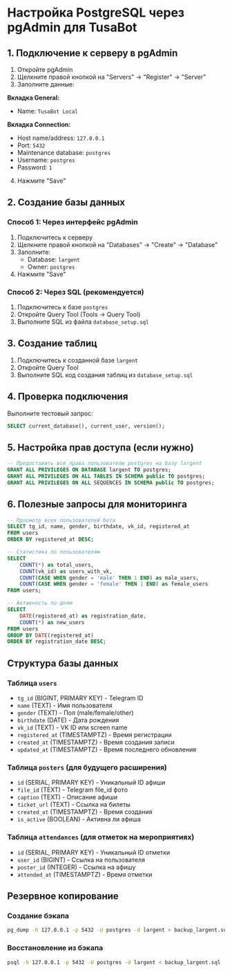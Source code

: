 # Настройка PostgreSQL через pgAdmin для TusaBot

## 1. Подключение к серверу в pgAdmin

1. Откройте pgAdmin
2. Щелкните правой кнопкой на "Servers" → "Register" → "Server"
3. Заполните данные:

**Вкладка General:**
- Name: `TusaBot Local`

**Вкладка Connection:**
- Host name/address: `127.0.0.1`
- Port: `5432`
- Maintenance database: `postgres`
- Username: `postgres`
- Password: `1`

4. Нажмите "Save"

## 2. Создание базы данных

### Способ 1: Через интерфейс pgAdmin
1. Подключитесь к серверу
2. Щелкните правой кнопкой на "Databases" → "Create" → "Database"
3. Заполните:
   - Database: `largent`
   - Owner: `postgres`
4. Нажмите "Save"

### Способ 2: Через SQL (рекомендуется)
1. Подключитесь к базе `postgres`
2. Откройте Query Tool (Tools → Query Tool)
3. Выполните SQL из файла `database_setup.sql`

## 3. Создание таблиц

1. Подключитесь к созданной базе `largent`
2. Откройте Query Tool
3. Выполните SQL код создания таблиц из `database_setup.sql`

## 4. Проверка подключения

Выполните тестовый запрос:
```sql
SELECT current_database(), current_user, version();
```

## 5. Настройка прав доступа (если нужно)

```sql
-- Предоставить все права пользователю postgres на базу largent
GRANT ALL PRIVILEGES ON DATABASE largent TO postgres;
GRANT ALL PRIVILEGES ON ALL TABLES IN SCHEMA public TO postgres;
GRANT ALL PRIVILEGES ON ALL SEQUENCES IN SCHEMA public TO postgres;
```

## 6. Полезные запросы для мониторинга

```sql
-- Просмотр всех пользователей бота
SELECT tg_id, name, gender, birthdate, vk_id, registered_at 
FROM users 
ORDER BY registered_at DESC;

-- Статистика по пользователям
SELECT 
    COUNT(*) as total_users,
    COUNT(vk_id) as users_with_vk,
    COUNT(CASE WHEN gender = 'male' THEN 1 END) as male_users,
    COUNT(CASE WHEN gender = 'female' THEN 1 END) as female_users
FROM users;

-- Активность по дням
SELECT 
    DATE(registered_at) as registration_date,
    COUNT(*) as new_users
FROM users 
GROUP BY DATE(registered_at)
ORDER BY registration_date DESC;
```

## Структура базы данных

### Таблица `users`
- `tg_id` (BIGINT, PRIMARY KEY) - Telegram ID
- `name` (TEXT) - Имя пользователя
- `gender` (TEXT) - Пол (male/female/other)
- `birthdate` (DATE) - Дата рождения
- `vk_id` (TEXT) - VK ID или screen name
- `registered_at` (TIMESTAMPTZ) - Время регистрации
- `created_at` (TIMESTAMPTZ) - Время создания записи
- `updated_at` (TIMESTAMPTZ) - Время последнего обновления

### Таблица `posters` (для будущего расширения)
- `id` (SERIAL, PRIMARY KEY) - Уникальный ID афиши
- `file_id` (TEXT) - Telegram file_id фото
- `caption` (TEXT) - Описание афиши
- `ticket_url` (TEXT) - Ссылка на билеты
- `created_at` (TIMESTAMPTZ) - Время создания
- `is_active` (BOOLEAN) - Активна ли афиша

### Таблица `attendances` (для отметок на мероприятиях)
- `id` (SERIAL, PRIMARY KEY) - Уникальный ID отметки
- `user_id` (BIGINT) - Ссылка на пользователя
- `poster_id` (INTEGER) - Ссылка на афишу
- `attended_at` (TIMESTAMPTZ) - Время отметки

## Резервное копирование

### Создание бэкапа
```bash
pg_dump -h 127.0.0.1 -p 5432 -U postgres -d largent > backup_largent.sql
```

### Восстановление из бэкапа
```bash
psql -h 127.0.0.1 -p 5432 -U postgres -d largent < backup_largent.sql
```
